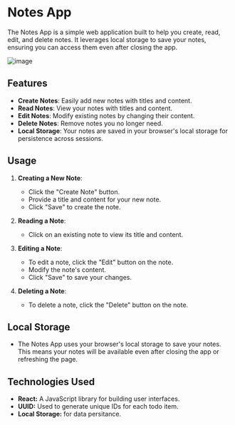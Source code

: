 # Notes App

The Notes App is a simple web application built to help you create, read, edit, and delete notes. It leverages local storage to save your notes, ensuring you can access them even after closing the app.

![image](https://github.com/ManrajSaini/react-notesApp-02/assets/86542773/581cb440-3ab9-4da1-b1f1-00a804b986a3)


## Features

- **Create Notes**: Easily add new notes with titles and content.
- **Read Notes**: View your notes with titles and content.
- **Edit Notes**: Modify existing notes by changing their content.
- **Delete Notes**: Remove notes you no longer need.
- **Local Storage**: Your notes are saved in your browser's local storage for persistence across sessions.

## Usage

1. **Creating a New Note**:
   - Click the "Create Note" button.
   - Provide a title and content for your new note.
   - Click "Save" to create the note.

2. **Reading a Note**:
   - Click on an existing note to view its title and content.

3. **Editing a Note**:
   - To edit a note, click the "Edit" button on the note.
   - Modify the note's content.
   - Click "Save" to save your changes.

4. **Deleting a Note**:
   - To delete a note, click the "Delete" button on the note.

## Local Storage
- The Notes App uses your browser's local storage to save your notes. This means your notes will be available even after closing the app or refreshing the page.

## Technologies Used
- **React:** A JavaScript library for building user interfaces.
- **UUID:** Used to generate unique IDs for each todo item.
- **Local Storage:** for data persitance.
